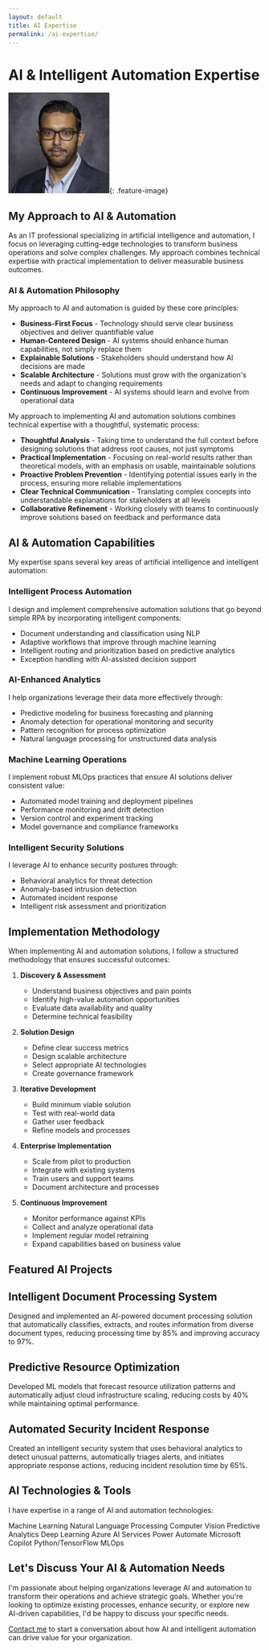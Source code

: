 ```yaml
---
layout: default
title: AI Expertise
permalink: /ai-expertise/
---
```


# AI & Intelligent Automation Expertise

![AI Concept Image](/assets/sulemanji-profile.png){: .feature-image}

## My Approach to AI & Automation

As an IT professional specializing in artificial intelligence and automation, I focus on leveraging cutting-edge technologies to transform business operations and solve complex challenges. My approach combines technical expertise with practical implementation to deliver measurable business outcomes.

<div class="highlight-section">
  <h3>AI & Automation Philosophy</h3>
  <p>
    My approach to AI and automation is guided by these core principles:
  </p>
  <ul>
    <li><strong>Business-First Focus</strong> - Technology should serve clear business objectives and deliver quantifiable value</li>
    <li><strong>Human-Centered Design</strong> - AI systems should enhance human capabilities, not simply replace them</li>
    <li><strong>Explainable Solutions</strong> - Stakeholders should understand how AI decisions are made</li>
    <li><strong>Scalable Architecture</strong> - Solutions must grow with the organization's needs and adapt to changing requirements</li>
    <li><strong>Continuous Improvement</strong> - AI systems should learn and evolve from operational data</li>
  </ul>
  
  <p>
    My approach to implementing AI and automation solutions combines technical expertise with a thoughtful, systematic process:
  </p>
  <ul>
    <li><strong>Thoughtful Analysis</strong> - Taking time to understand the full context before designing solutions that address root causes, not just symptoms</li>
    <li><strong>Practical Implementation</strong> - Focusing on real-world results rather than theoretical models, with an emphasis on usable, maintainable solutions</li>
    <li><strong>Proactive Problem Prevention</strong> - Identifying potential issues early in the process, ensuring more reliable implementations</li>
    <li><strong>Clear Technical Communication</strong> - Translating complex concepts into understandable explanations for stakeholders at all levels</li>
    <li><strong>Collaborative Refinement</strong> - Working closely with teams to continuously improve solutions based on feedback and performance data</li>
  </ul>
</div>

## AI & Automation Capabilities

My expertise spans several key areas of artificial intelligence and intelligent automation:

### Intelligent Process Automation
I design and implement comprehensive automation solutions that go beyond simple RPA by incorporating intelligent components:
- Document understanding and classification using NLP
- Adaptive workflows that improve through machine learning
- Intelligent routing and prioritization based on predictive analytics
- Exception handling with AI-assisted decision support

### AI-Enhanced Analytics
I help organizations leverage their data more effectively through:
- Predictive modeling for business forecasting and planning
- Anomaly detection for operational monitoring and security
- Pattern recognition for process optimization
- Natural language processing for unstructured data analysis

### Machine Learning Operations
I implement robust MLOps practices that ensure AI solutions deliver consistent value:
- Automated model training and deployment pipelines
- Performance monitoring and drift detection
- Version control and experiment tracking
- Model governance and compliance frameworks

### Intelligent Security Solutions
I leverage AI to enhance security postures through:
- Behavioral analytics for threat detection
- Anomaly-based intrusion detection
- Automated incident response
- Intelligent risk assessment and prioritization

## Implementation Methodology

When implementing AI and automation solutions, I follow a structured methodology that ensures successful outcomes:

1. **Discovery & Assessment**
   - Understand business objectives and pain points
   - Identify high-value automation opportunities
   - Evaluate data availability and quality
   - Determine technical feasibility

2. **Solution Design**
   - Define clear success metrics
   - Design scalable architecture
   - Select appropriate AI technologies
   - Create governance framework

3. **Iterative Development**
   - Build minimum viable solution
   - Test with real-world data
   - Gather user feedback
   - Refine models and processes

4. **Enterprise Implementation**
   - Scale from pilot to production
   - Integrate with existing systems
   - Train users and support teams
   - Document architecture and processes

5. **Continuous Improvement**
   - Monitor performance against KPIs
   - Collect and analyze operational data
   - Implement regular model retraining
   - Expand capabilities based on business value

## Featured AI Projects

<div class="projects-grid">
  <div class="project-card">
    <h2>Intelligent Document Processing System</h2>
    <p>Designed and implemented an AI-powered document processing solution that automatically classifies, extracts, and routes information from diverse document types, reducing processing time by 85% and improving accuracy to 97%.</p>
  </div>

  <div class="project-card">
    <h2>Predictive Resource Optimization</h2>
    <p>Developed ML models that forecast resource utilization patterns and automatically adjust cloud infrastructure scaling, reducing costs by 40% while maintaining optimal performance.</p>
  </div>

  <div class="project-card">
    <h2>Automated Security Incident Response</h2>
    <p>Created an intelligent security system that uses behavioral analytics to detect unusual patterns, automatically triages alerts, and initiates appropriate response actions, reducing incident resolution time by 65%.</p>
  </div>
</div>

## AI Technologies & Tools

I have expertise in a range of AI and automation technologies:

<div class="skill-tags">
  <span class="skill-tag">Machine Learning</span>
  <span class="skill-tag">Natural Language Processing</span>
  <span class="skill-tag">Computer Vision</span>
  <span class="skill-tag">Predictive Analytics</span>
  <span class="skill-tag">Deep Learning</span>
  <span class="skill-tag">Azure AI Services</span>
  <span class="skill-tag">Power Automate</span>
  <span class="skill-tag">Microsoft Copilot</span>
  <span class="skill-tag">Python/TensorFlow</span>
  <span class="skill-tag">MLOps</span>
</div>

## Let's Discuss Your AI & Automation Needs

I'm passionate about helping organizations leverage AI and automation to transform their operations and achieve strategic goals. Whether you're looking to optimize existing processes, enhance security, or explore new AI-driven capabilities, I'd be happy to discuss your specific needs.

[Contact me](/contact/) to start a conversation about how AI and intelligent automation can drive value for your organization. 